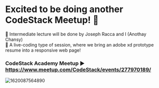 # Excited to be doing another CodeStack Meetup! 🥳 

🔸 Intermediate lecture will be done by Joseph Racca and I (Anothay Chansy)<br> 
🔸 A live-coding type of session, where we bring an adobe xd prototype resume into a responsive web page!
<br>
### CodeStack Academy Meetup ► https://www.meetup.com/CodeStack/events/277970189/
![1620087564890](https://user-images.githubusercontent.com/61571099/117089519-9bcb4400-ad0a-11eb-84de-9e1c9111ea79.jpg)
